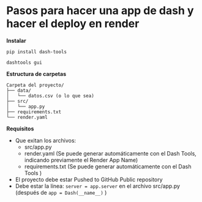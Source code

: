 # Pasos para hacer una app de dash y hacer el deploy en render
**Instalar**
~~~
pip install dash-tools

dashtools gui
~~~
**Estructura de carpetas**
~~~
Carpeta del proyecto/
├── data/
│   └── datos.csv (o lo que sea)
├── src/
│   └── app.py
├── requirements.txt
└── render.yaml
~~~

**Requisitos**
* Que exitan los archivos:
  - src/app.py
  - render.yaml (Se puede generar automáticamente con el Dash Tools, indicando previamente el Render App Name)
  - requirements.txt (Se puede generar automáticamente con el Dash Tools )
* El proyecto debe estar Pushed to GitHub Public repository
* Debe estar la línea: `server = app.server` en el archivo src/app.py (después de `app = Dash(__name__)` )
